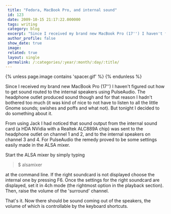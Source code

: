```yaml
---
 title: "Fedora, MacBook Pro, and internal sound"
 id: 123
 date: 2009-10-15 21:17:22.000000
 tags: writing
 category: blog
 excerpt: "Since I received my brand new MacBook Pro (17'') I haven't figured out how to get sound routed to the internal speakers using PulseAudio. The headphone outlet produced sound though and for that reason..."
 author_profile: false
 show_date: true
 image: 
 related: true
 layout: single
 permalink: /:categories/:year/:month/:day/:title/
---
```

{% unless page.image contains 'spacer.gif' %}
{% endunless %}

Since I received my brand new MacBook Pro (17'') I haven't figured out how to get sound routed to the internal speakers using PulseAudio. The headphone outlet produced sound though and for that reason I hadn't bothered too much (it was kind of nice to not have to listen to all the little Gnome sounds; swishes and poffs and what not). But tonight I decided to do something about it. 



From using Jack I had noticed that sound output from the internal sound card (a HDA NVidia with a Realtek ALC889A chip) was sent to the headphone outlet on channel 1 and 2, and to the internal speakers on channel 3 and 4. For PulseAudio the remedy proved to be some settings easily made in the ALSA mixer.



Start the ALSA mixer by simply typing 
<blockquote>
$ alsamixer
</blockquote>
at the command line. If the right soundcard is not displayed choose the internal one by pressing F6. Once the settings for the right soundcard are displayed, set it in 4ch mode (the rightmost option in the playback section). Then, raise the volume of the 'surround' channel. 



That's it. Now there should be sound coming out of the speakers, the volume of which is controllable by the keyboard shortcuts.
